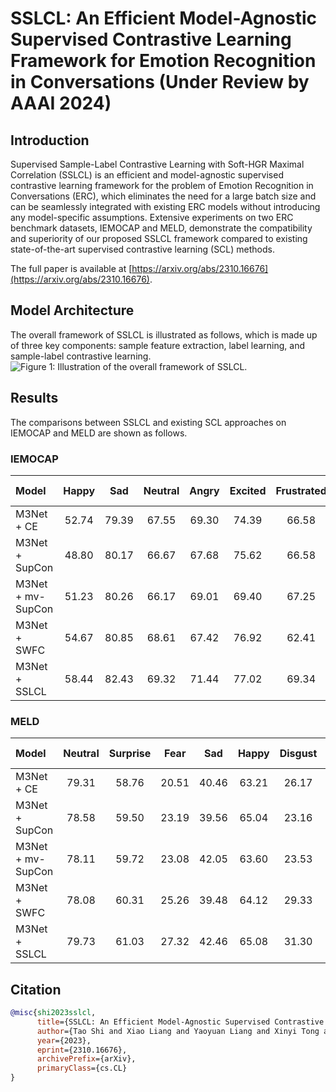 # SSLCL: An Efficient Model-Agnostic Supervised Contrastive Learning Framework for Emotion Recognition in Conversations (Under Review by AAAI 2024)


## Introduction
Supervised Sample-Label Contrastive Learning with Soft-HGR Maximal Correlation (SSLCL) is an efficient and model-agnostic supervised contrastive learning framework for the problem of Emotion Recognition in Conversations (ERC), which eliminates the need for a large batch size and can be seamlessly integrated with existing ERC models without introducing any model-specific assumptions. Extensive experiments on two ERC benchmark datasets, IEMOCAP and MELD, demonstrate the compatibility and superiority of our proposed SSLCL framework compared to existing state-of-the-art supervised contrastive learning (SCL) methods. 

The full paper is available at [https://arxiv.org/abs/2310.16676](https://arxiv.org/abs/2310.16676).


## Model Architecture
The overall framework of SSLCL is illustrated as follows, which is made up of three key components: sample feature extraction, label learning, and sample-label contrastive learning. 
![Figure 1: Illustration of the overall framework of SSLCL.](https://github.com/TaoShi1998/SSLCL/assets/37060800/ca59e2f3-46e3-4d4c-85cd-6a79f34152f7)


## Results
The comparisons between SSLCL and existing SCL approaches on IEMOCAP and MELD are shown as follows.
### IEMOCAP
|Model |Happy|Sad|Neutral|Angry|Excited|Frustrated|*Weighted-F1*|
|:----- |:-----:|:-----:|:-----:|:-----:|:-----:|:-----:|:-----:|
|M3Net + CE|52.74|79.39|67.55|69.30|74.39|66.58|69.24|
|M3Net + SupCon|48.80|80.17|66.67|67.68|75.62|66.58|68.86|
|M3Net + mv-SupCon|51.23|80.26|66.17|69.01|69.40|67.25|68.12|
|M3Net + SWFC|54.67|80.85|68.61|67.42|76.92|62.41|69.17|
|M3Net + SSLCL|58.44|82.43|69.32|71.44|77.02|69.34|**71.98**|


### MELD
|Model |Neutral|Surprise|Fear|Sad|Happy|Disgust|Anger|*Weighted-F1*|
|:-----|:-----:|:-----:|:-----:|:-----:|:-----:|:-----:|:-----:|:-----:|
|M3Net + CE|79.31|58.76|20.51|40.46|63.21|26.17|52.53|65.47|
|M3Net + SupCon|78.58|59.50|23.19|39.56|65.04|23.16|52.70|65.40|
|M3Net + mv-SupCon|78.11|59.72|23.08|42.05|63.60|23.53|53.91|65.34|
|M3Net + SWFC|78.08|60.31|25.26|39.48|64.12|29.33|53.57|65.42|
|M3Net + SSLCL|79.73|61.03|27.32|42.46|65.08|31.30|54.76|**66.92**|


## Citation
```bibtex
@misc{shi2023sslcl,
      title={SSLCL: An Efficient Model-Agnostic Supervised Contrastive Learning Framework for Emotion Recognition in Conversations}, 
      author={Tao Shi and Xiao Liang and Yaoyuan Liang and Xinyi Tong and Shao-Lun Huang},
      year={2023},
      eprint={2310.16676},
      archivePrefix={arXiv},
      primaryClass={cs.CL}
}
```


